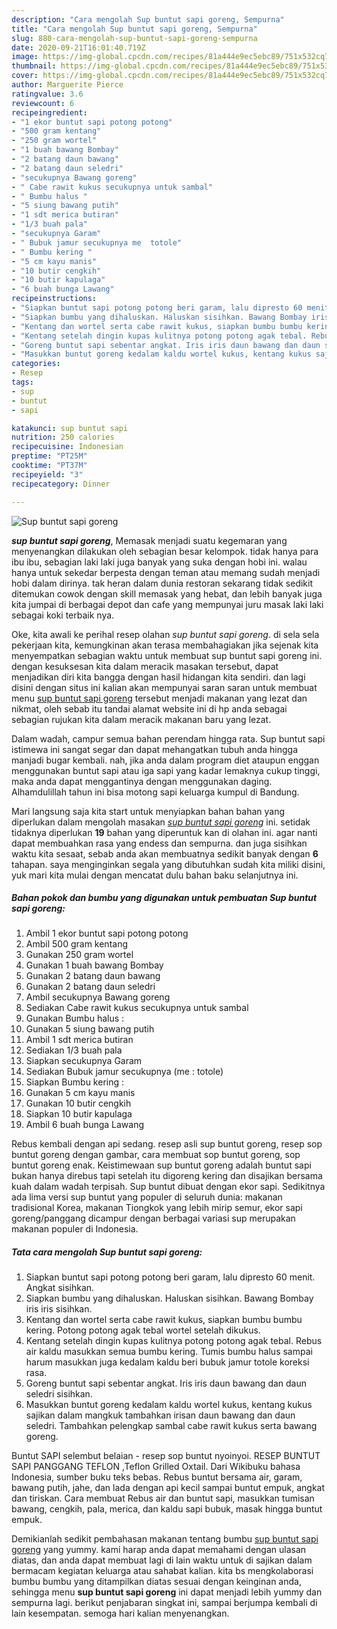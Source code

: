 ```yaml
---
description: "Cara mengolah Sup buntut sapi goreng, Sempurna"
title: "Cara mengolah Sup buntut sapi goreng, Sempurna"
slug: 880-cara-mengolah-sup-buntut-sapi-goreng-sempurna
date: 2020-09-21T16:01:40.719Z
image: https://img-global.cpcdn.com/recipes/81a444e9ec5ebc89/751x532cq70/sup-buntut-sapi-goreng-foto-resep-utama.jpg
thumbnail: https://img-global.cpcdn.com/recipes/81a444e9ec5ebc89/751x532cq70/sup-buntut-sapi-goreng-foto-resep-utama.jpg
cover: https://img-global.cpcdn.com/recipes/81a444e9ec5ebc89/751x532cq70/sup-buntut-sapi-goreng-foto-resep-utama.jpg
author: Marguerite Pierce
ratingvalue: 3.6
reviewcount: 6
recipeingredient:
- "1 ekor buntut sapi potong potong"
- "500 gram kentang"
- "250 gram wortel"
- "1 buah bawang Bombay"
- "2 batang daun bawang"
- "2 batang daun seledri"
- "secukupnya Bawang goreng"
- " Cabe rawit kukus secukupnya untuk sambal"
- " Bumbu halus "
- "5 siung bawang putih"
- "1 sdt merica butiran"
- "1/3 buah pala"
- "secukupnya Garam"
- " Bubuk jamur secukupnya me  totole"
- " Bumbu kering "
- "5 cm kayu manis"
- "10 butir cengkih"
- "10 butir kapulaga"
- "6 buah bunga Lawang"
recipeinstructions:
- "Siapkan buntut sapi potong potong beri garam, lalu dipresto 60 menit. Angkat sisihkan."
- "Siapkan bumbu yang dihaluskan. Haluskan sisihkan. Bawang Bombay iris iris sisihkan."
- "Kentang dan wortel serta cabe rawit kukus, siapkan bumbu bumbu kering. Potong potong agak tebal wortel setelah dikukus."
- "Kentang setelah dingin kupas kulitnya potong potong agak tebal. Rebus air kaldu masukkan semua bumbu kering. Tumis bumbu halus sampai harum masukkan juga kedalam kaldu beri bubuk jamur totole koreksi rasa."
- "Goreng buntut sapi sebentar angkat. Iris iris daun bawang dan daun seledri sisihkan."
- "Masukkan buntut goreng kedalam kaldu wortel kukus, kentang kukus sajikan dalam mangkuk tambahkan irisan daun bawang dan daun seledri. Tambahkan pelengkap sambal cabe rawit kukus serta bawang goreng."
categories:
- Resep
tags:
- sup
- buntut
- sapi

katakunci: sup buntut sapi 
nutrition: 250 calories
recipecuisine: Indonesian
preptime: "PT25M"
cooktime: "PT37M"
recipeyield: "3"
recipecategory: Dinner

---
```



![Sup buntut sapi goreng](https://img-global.cpcdn.com/recipes/81a444e9ec5ebc89/751x532cq70/sup-buntut-sapi-goreng-foto-resep-utama.jpg)

<b><i>sup buntut sapi goreng</i></b>, Memasak menjadi suatu kegemaran yang menyenangkan dilakukan oleh sebagian besar kelompok. tidak hanya para ibu ibu, sebagian laki laki juga banyak yang suka dengan hobi ini. walau hanya untuk sekedar berpesta dengan teman atau memang sudah menjadi hobi dalam dirinya. tak heran dalam dunia restoran sekarang tidak sedikit ditemukan cowok dengan skill memasak yang hebat, dan lebih banyak juga kita jumpai di berbagai depot dan cafe yang mempunyai juru masak laki laki sebagai koki terbaik nya.

Oke, kita awali ke perihal resep olahan <i>sup buntut sapi goreng</i>. di sela sela pekerjaan kita, kemungkinan akan terasa membahagiakan jika sejenak kita menyempatkan sebagian waktu untuk membuat sup buntut sapi goreng ini. dengan kesuksesan kita dalam meracik masakan tersebut, dapat menjadikan diri kita bangga dengan hasil hidangan kita sendiri. dan lagi disini dengan situs ini kalian akan mempunyai saran saran untuk membuat menu <u>sup buntut sapi goreng</u> tersebut menjadi makanan yang lezat dan nikmat, oleh sebab itu tandai alamat website ini di hp anda sebagai sebagian rujukan kita dalam meracik makanan baru yang lezat.

Dalam wadah, campur semua bahan perendam hingga rata. Sup buntut sapi istimewa ini sangat segar dan dapat mehangatkan tubuh anda hingga manjadi bugar kembali. nah, jika anda dalam program diet ataupun enggan menggunakan buntut sapi atau iga sapi yang kadar lemaknya cukup tinggi, maka anda dapat menggantinya dengan menggunakan daging. Alhamdulillah tahun ini bisa motong sapi keluarga kumpul di Bandung.


Mari langsung saja kita start untuk menyiapkan bahan bahan yang diperlukan dalam mengolah masakan <u><i>sup buntut sapi goreng</i></u> ini. setidak tidaknya diperlukan <b>19</b> bahan yang diperuntuk kan di olahan ini. agar nanti dapat membuahkan rasa yang endess dan sempurna. dan juga sisihkan waktu kita sesaat, sebab anda akan membuatnya sedikit banyak dengan <b>6</b> tahapan. saya menginginkan segala yang dibutuhkan sudah kita miliki disini, yuk mari kita mulai dengan mencatat dulu bahan baku selanjutnya ini.

<!--inarticleads1-->

##### Bahan pokok dan bumbu yang digunakan untuk pembuatan Sup buntut sapi goreng:

1. Ambil 1 ekor buntut sapi potong potong
1. Ambil 500 gram kentang
1. Gunakan 250 gram wortel
1. Gunakan 1 buah bawang Bombay
1. Gunakan 2 batang daun bawang
1. Gunakan 2 batang daun seledri
1. Ambil secukupnya Bawang goreng
1. Sediakan  Cabe rawit kukus secukupnya untuk sambal
1. Gunakan  Bumbu halus :
1. Gunakan 5 siung bawang putih
1. Ambil 1 sdt merica butiran
1. Sediakan 1/3 buah pala
1. Siapkan secukupnya Garam
1. Sediakan  Bubuk jamur secukupnya (me : totole)
1. Siapkan  Bumbu kering :
1. Gunakan 5 cm kayu manis
1. Gunakan 10 butir cengkih
1. Siapkan 10 butir kapulaga
1. Ambil 6 buah bunga Lawang


Rebus kembali dengan api sedang. resep asli sup buntut goreng, resep sop buntut goreng dengan gambar, cara membuat sop buntut goreng, sop buntut goreng enak. Keistimewaan sup buntut goreng adalah buntut sapi bukan hanya direbus tapi setelah itu digoreng kering dan disajikan bersama kuah dalam wadah terpisah. Sup buntut dibuat dengan ekor sapi. Sedikitnya ada lima versi sup buntut yang populer di seluruh dunia: makanan tradisional Korea, makanan Tiongkok yang lebih mirip semur, ekor sapi goreng/panggang dicampur dengan berbagai variasi sup merupakan makanan populer di Indonesia. 

<!--inarticleads2-->

##### Tata cara mengolah Sup buntut sapi goreng:

1. Siapkan buntut sapi potong potong beri garam, lalu dipresto 60 menit. Angkat sisihkan.
1. Siapkan bumbu yang dihaluskan. Haluskan sisihkan. Bawang Bombay iris iris sisihkan.
1. Kentang dan wortel serta cabe rawit kukus, siapkan bumbu bumbu kering. Potong potong agak tebal wortel setelah dikukus.
1. Kentang setelah dingin kupas kulitnya potong potong agak tebal. Rebus air kaldu masukkan semua bumbu kering. Tumis bumbu halus sampai harum masukkan juga kedalam kaldu beri bubuk jamur totole koreksi rasa.
1. Goreng buntut sapi sebentar angkat. Iris iris daun bawang dan daun seledri sisihkan.
1. Masukkan buntut goreng kedalam kaldu wortel kukus, kentang kukus sajikan dalam mangkuk tambahkan irisan daun bawang dan daun seledri. Tambahkan pelengkap sambal cabe rawit kukus serta bawang goreng.


Buntut SAPI selembut belaian - resep sop buntut nyoinyoi. RESEP BUNTUT SAPI PANGGANG TEFLON ,Teflon Grilled Oxtail. Dari Wikibuku bahasa Indonesia, sumber buku teks bebas. Rebus buntut bersama air, garam, bawang putih, jahe, dan lada dengan api kecil sampai buntut empuk, angkat dan tiriskan. Cara membuat Rebus air dan buntut sapi, masukkan tumisan bawang, cengkih, pala, merica, dan kaldu sapi bubuk, masak hingga buntut empuk. 

Demikianlah sedikit pembahasan makanan tentang bumbu <u>sup buntut sapi goreng</u> yang yummy. kami harap anda dapat memahami dengan ulasan diatas, dan anda dapat membuat lagi di lain waktu untuk di sajikan dalam bermacam kegiatan keluarga atau sahabat kalian. kita bs mengkolaborasi bumbu bumbu yang ditampilkan diatas sesuai dengan keinginan anda, sehingga menu <b>sup buntut sapi goreng</b> ini dapat menjadi lebih yummy dan sempurna lagi. berikut penjabaran singkat ini, sampai berjumpa kembali di lain kesempatan. semoga hari kalian menyenangkan.
